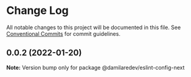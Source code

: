 # Change Log

All notable changes to this project will be documented in this file.
See [Conventional Commits](https://conventionalcommits.org) for commit guidelines.

## 0.0.2 (2022-01-20)

**Note:** Version bump only for package @damilaredev/eslint-config-next

